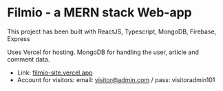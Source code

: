 # Filmio - a MERN stack Web-app

This project has been built with ReactJS, Typescript, MongoDB, Firebase, Express

Uses Vercel for hosting. MongoDB for handling the user, article and comment data.

- Link: [filmio-site.vercel.app]()
- Account for visitors: email: visitor@admin.com / pass: visitoradmin101